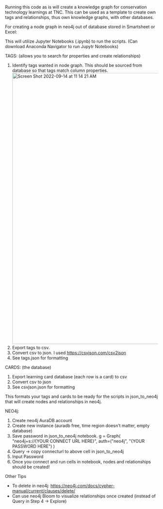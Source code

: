 
Running this code as is will create a knowledge graph for conservation technology learnings at TNC.
This can be used as a template to create own tags and relationships, thus own knowledge graphs, with other databases.


For creating a node graph in neo4j out of database stored in Smartsheet or Excel:




This will utilize Jupyter Notebooks (.ipynb) to run the scripts. (Can download Anaconda Navigator to run Jupytr Notebooks)



TAGS: (allows you to search for properties and create relationships)
1. Identify tags wanted in node graph. This should be sourced from database so that tags match column properties. <img width="893" alt="Screen Shot 2022-09-14 at 11 14 21 AM" src="https://user-images.githubusercontent.com/89168989/190194301-9dae7c09-4990-49a7-8ded-6d822c455b80.png">
2. Export tags to csv. 
3. Convert csv to json. I used https://csvjson.com/csv2json
4. See tags.json for formatting


CARDS: (the database)
1. Export learning card database (each row is a card) to csv
2. Convert csv to json
3. See csvjson.json for formatting


This formats your tags and cards to be ready for the scripts in json_to_neo4j that will create nodes and relationships in neo4j.


NEO4j:
1. Create neo4j AuraDB account
2. Create new instance (auradb free, time region doesn't matter, empty database)
3. Save password in json_to_neo4j notebook.
g = Graph(
    "neo4j+s://{YOUR CONNECT URL HERE}",
    auth=("neo4j", "{YOUR PASSWORD HERE")
)
4. Query -> copy connecturl to above cell in json_to_neo4j
5. Input Password
6. Once you connect and run cells in notebook, nodes and relationships should be created!


Other Tips
- To delete in neo4j: https://neo4j.com/docs/cypher-manual/current/clauses/delete/
- Can use neo4j Bloom to visualize relationships once created (instead of Query in Step 4 -> Explore)

